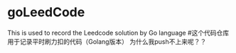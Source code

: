 # goLeedCode
This is used to record the Leedcode solution  by Go language
#这个代码仓库用于记录平时刷力扣的代码（Golang版本）
为什么我push不上来呢？？
